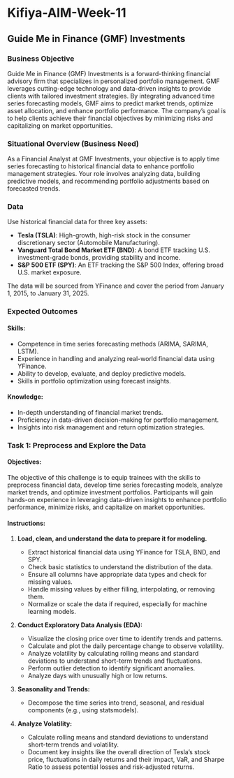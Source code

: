 # Kifiya-AIM-Week-11

## Guide Me in Finance (GMF) Investments

### Business Objective
Guide Me in Finance (GMF) Investments is a forward-thinking financial advisory firm that specializes in personalized portfolio management. GMF leverages cutting-edge technology and data-driven insights to provide clients with tailored investment strategies. By integrating advanced time series forecasting models, GMF aims to predict market trends, optimize asset allocation, and enhance portfolio performance. The company’s goal is to help clients achieve their financial objectives by minimizing risks and capitalizing on market opportunities.

### Situational Overview (Business Need)
As a Financial Analyst at GMF Investments, your objective is to apply time series forecasting to historical financial data to enhance portfolio management strategies. Your role involves analyzing data, building predictive models, and recommending portfolio adjustments based on forecasted trends.

### Data
Use historical financial data for three key assets:
- **Tesla (TSLA)**: High-growth, high-risk stock in the consumer discretionary sector (Automobile Manufacturing).
- **Vanguard Total Bond Market ETF (BND)**: A bond ETF tracking U.S. investment-grade bonds, providing stability and income.
- **S&P 500 ETF (SPY)**: An ETF tracking the S&P 500 Index, offering broad U.S. market exposure.

The data will be sourced from YFinance and cover the period from January 1, 2015, to January 31, 2025.

### Expected Outcomes
#### Skills:
- Competence in time series forecasting methods (ARIMA, SARIMA, LSTM).
- Experience in handling and analyzing real-world financial data using YFinance.
- Ability to develop, evaluate, and deploy predictive models.
- Skills in portfolio optimization using forecast insights.

#### Knowledge:
- In-depth understanding of financial market trends.
- Proficiency in data-driven decision-making for portfolio management.
- Insights into risk management and return optimization strategies.

### Task 1: Preprocess and Explore the Data
#### Objectives:
The objective of this challenge is to equip trainees with the skills to preprocess financial data, develop time series forecasting models, analyze market trends, and optimize investment portfolios. Participants will gain hands-on experience in leveraging data-driven insights to enhance portfolio performance, minimize risks, and capitalize on market opportunities.

#### Instructions:
1. **Load, clean, and understand the data to prepare it for modeling.**
   - Extract historical financial data using YFinance for TSLA, BND, and SPY.
   - Check basic statistics to understand the distribution of the data.
   - Ensure all columns have appropriate data types and check for missing values.
   - Handle missing values by either filling, interpolating, or removing them.
   - Normalize or scale the data if required, especially for machine learning models.

2. **Conduct Exploratory Data Analysis (EDA):**
   - Visualize the closing price over time to identify trends and patterns.
   - Calculate and plot the daily percentage change to observe volatility.
   - Analyze volatility by calculating rolling means and standard deviations to understand short-term trends and fluctuations.
   - Perform outlier detection to identify significant anomalies.
   - Analyze days with unusually high or low returns.

3. **Seasonality and Trends:**
   - Decompose the time series into trend, seasonal, and residual components (e.g., using statsmodels).

4. **Analyze Volatility:**
   - Calculate rolling means and standard deviations to understand short-term trends and volatility.
   - Document key insights like the overall direction of Tesla’s stock price, fluctuations in daily returns and their impact, VaR, and Sharpe Ratio to assess potential losses and risk-adjusted returns.
